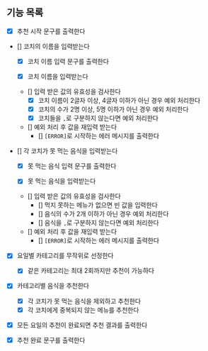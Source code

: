 ## 기능 목록

- [x] 추천 시작 문구를 출력한다

- [] 코치의 이름을 입력받는다

  - [x] 코치 이름 입력 문구를 출력한다

  - [x] 코치 이름을 입력받는다

  - [] 입력 받은 값의 유효성을 검사한다
    - [x] 코치 이름이 2글자 이상, 4글자 이하가 아닌 경우 예외 처리한다
    - [x] 코치의 수가 2명 이상, 5명 이하가 아닌 경우 예외 처리한다
    - [x] 코치들을 `,`로 구분하지 않는다면 예외 처리한다
  - [] 예외 처리 후 값을 재입력 받는다
    - [] `[ERROR]`로 시작하는 에러 메시지를 출력한다

- [] 각 코치가 못 먹는 음식을 입력받는다

  - [x] 못 먹는 음식 입력 문구를 출력한다

  - [x] 못 먹는 음식을 입력받는다

  - [] 입력 받은 값의 유효성을 검사한다
    - [] 먹지 못하는 메뉴가 없으면 빈 값을 입력한다
    - [] 음식의 수가 2개 이하가 아닌 경우 예외 처리한다
    - [] 음식을 `,`로 구분하지 않는다면 예외 처리한다
  - [] 예외 처리 후 값을 재입력 받는다
    - [] `[ERROR]`로 시작하는 에러 메시지를 출력한다

- [x] 요일별 카테고리를 무작위로 선정한다
  - [x] 같은 카테고리는 최대 2회까지만 추천이 가능하다

- [x] 카테고리별 음식을 추천한다
  - [x] 각 코치가 못 먹는 음식을 제외하고 추천한다
  - [x] 각 코치에게 중복되지 않는 메뉴를 추천한다

- [x] 모든 요일의 추천이 완료되면 추천 결과를 출력한다

- [x] 추천 완료 문구를 출력한다
